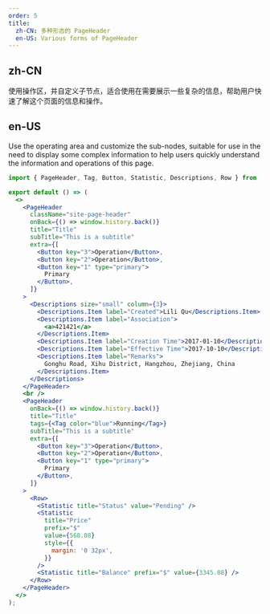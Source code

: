 ```yaml
---
order: 5
title:
  zh-CN: 多种形态的 PageHeader
  en-US: Various forms of PageHeader
---
```


## zh-CN

使用操作区，并自定义子节点，适合使用在需要展示一些复杂的信息，帮助用户快速了解这个页面的信息和操作。

## en-US

Use the operating area and customize the sub-nodes, suitable for use in the need to display some complex information to help users quickly understand the information and operations of this page.

```jsx
import { PageHeader, Tag, Button, Statistic, Descriptions, Row } from 'infrad';

export default () => (
  <>
    <PageHeader
      className="site-page-header"
      onBack={() => window.history.back()}
      title="Title"
      subTitle="This is a subtitle"
      extra={[
        <Button key="3">Operation</Button>,
        <Button key="2">Operation</Button>,
        <Button key="1" type="primary">
          Primary
        </Button>,
      ]}
    >
      <Descriptions size="small" column={3}>
        <Descriptions.Item label="Created">Lili Qu</Descriptions.Item>
        <Descriptions.Item label="Association">
          <a>421421</a>
        </Descriptions.Item>
        <Descriptions.Item label="Creation Time">2017-01-10</Descriptions.Item>
        <Descriptions.Item label="Effective Time">2017-10-10</Descriptions.Item>
        <Descriptions.Item label="Remarks">
          Gonghu Road, Xihu District, Hangzhou, Zhejiang, China
        </Descriptions.Item>
      </Descriptions>
    </PageHeader>
    <br />
    <PageHeader
      onBack={() => window.history.back()}
      title="Title"
      tags={<Tag color="blue">Running</Tag>}
      subTitle="This is a subtitle"
      extra={[
        <Button key="3">Operation</Button>,
        <Button key="2">Operation</Button>,
        <Button key="1" type="primary">
          Primary
        </Button>,
      ]}
    >
      <Row>
        <Statistic title="Status" value="Pending" />
        <Statistic
          title="Price"
          prefix="$"
          value={568.08}
          style={{
            margin: '0 32px',
          }}
        />
        <Statistic title="Balance" prefix="$" value={3345.08} />
      </Row>
    </PageHeader>
  </>
);
```

<style>
tr:last-child td {
  padding-bottom: 0;
}
</style>
